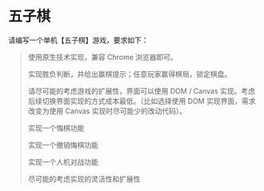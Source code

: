 # 五子棋

请编写一个单机【五子棋】游戏，要求如下：

> 使用原生技术实现，兼容 Chrome 浏览器即可。
>
> 实现胜负判断，并给出赢棋提示；任意玩家赢得棋局，锁定棋盘。
>
> 请尽可能的考虑游戏的扩展性，界面可以使用 DOM / Canvas 实现。考虑后续切换界面实现的方式成本最低。（比如选择使用 DOM 实现界面，需求改变为使用 Canvas 实现时尽可能少的改动代码）。
>
> 实现一个悔棋功能
>
> 实现一个撤销悔棋功能
>
> 实现一个人机对战功能
>
> 尽可能的考虑实现的灵活性和扩展性

